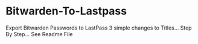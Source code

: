 # Bitwarden-To-Lastpass
Export Bitwarden Passwords to LastPass  3 simple changes to Titles... Step By Step... See Readme File
